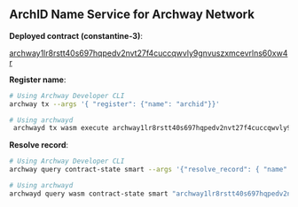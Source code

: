 ## ArchID Name Service for Archway Network

**Deployed contract (constantine-3)**: 

[archway1lr8rstt40s697hqpedv2nvt27f4cuccqwvly9gnvuszxmcevrlns60xw4r](https://testnet.mintscan.io/archway-testnet/txs/2E6CB87501E630D864DEA312D5814BF93ED4C7E87A6C8993BA640615CA016D11)


**Register name**:
```bash
# Using Archway Developer CLI
archway tx --args '{ "register": {"name": "archid"}}'
```

```bash
# Using archwayd
 archwayd tx wasm execute archway1lr8rstt40s697hqpedv2nvt27f4cuccqwvly9gnvuszxmcevrlns60xw4r '{"register": {"name": "archid"}}' --from keplr --chain-id "constantine-3" --node "https://rpc.constantine.archway.tech:443" --broadcast-mode sync --output json -y --gas-prices $(archwayd q rewards estimate-fees 1 --node 'https://rpc.constantine.archway.tech:443' --output json | jq -r '.gas_unit_price | (.amount + .denom)')
```

**Resolve record**:
```bash
# Using Archway Developer CLI
archway query contract-state smart --args '{"resolve_record": { "name": "archid.arch" }}'
```

```bash
# Using archwayd
archwayd query wasm contract-state smart "archway1lr8rstt40s697hqpedv2nvt27f4cuccqwvly9gnvuszxmcevrlns60xw4r" '{"resolve_record": { "name": "archid.arch" }}' --node "https://rpc.constantine.archway.tech:443"
```